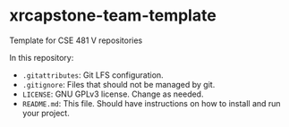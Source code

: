 # xrcapstone-team-template

Template for CSE 481 V repositories

In this repository:

- `.gitattributes`: Git LFS configuration.
- `.gitignore`: Files that should not be managed by git.
- `LICENSE`: GNU GPLv3 license. Change as needed.
- `README.md`: This file. Should have instructions on how to install and run your project.
